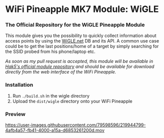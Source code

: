 # WiFi Pineapple MK7 Module: WiGLE

### The Official Repository for the WiGLE Pineapple Module
This module gives you the possibility to quickly collect information about access points by using the [WiGLE.net](https://wigle.net) DB and its API. A common use case could be to get the last positions/home of a target by simply searching for the SSID probed from his phone/laptop etc.

*As soon as my pull request is accepted, this module will be available in [Hak5's official module repository](https://github.com/hak5/pineapple-modules) and should be available for download directly from the web interface of the WiFi Pineapple.*

### Installation
1. Run `./build.sh` in the wigle directory
2. Upload the `dist/wigle` directory onto your WiFi Pineapple

### Preview
https://user-images.githubusercontent.com/79598596/219944799-4afb4a57-fb41-4000-a15a-d6853261200d.mov
